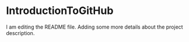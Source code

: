 # IntroductionToGitHub
I am editing the README file. Adding some more details about the project description.

